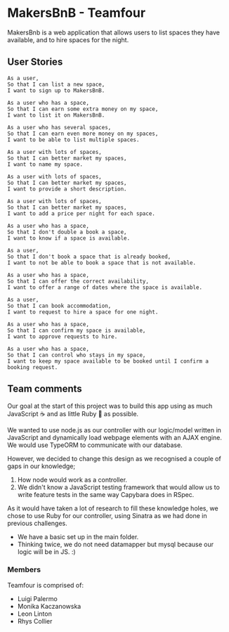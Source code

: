 # MakersBnB - Teamfour

MakersBnb is a web application that allows users to list spaces they have available, and to hire spaces for the night.

## User Stories

```
As a user,
So that I can list a new space,
I want to sign up to MakersBnB.

As a user who has a space,
So that I can earn some extra money on my space,
I want to list it on MakersBnB.

As a user who has several spaces,
So that I can earn even more money on my spaces,
I want to be able to list multiple spaces.

As a user with lots of spaces,
So that I can better market my spaces,
I want to name my space.

As a user with lots of spaces,
So that I can better market my spaces,
I want to provide a short description.

As a user with lots of spaces,
So that I can better market my spaces,
I want to add a price per night for each space.

As a user who has a space,
So that I don't double a book a space,
I want to know if a space is available.

As a user,
So that I don't book a space that is already booked,
I want to not be able to book a space that is not available.

As a user who has a space,
So that I can offer the correct availability,
I want to offer a range of dates where the space is available.

As a user,
So that I can book accommodation,
I want to request to hire a space for one night.

As a user who has a space,
So that I can confirm my space is available,
I want to approve requests to hire.

As a user who has a space,
So that I can control who stays in my space,
I want to keep my space available to be booked until I confirm a booking request.
```


## Team comments

Our goal at the start of this project was to build this app using as much JavaScript :coffee: and as little Ruby :gem: as possible.

We wanted to use node.js as our controller with our logic/model written in JavaScript and dynamically load webpage elements with an AJAX engine. We would use TypeORM to communicate with our database.

However, we decided to change this design as we recognised a couple of gaps in our knowledge;
1. How node would work as a controller.
2. We didn't know a JavaScript testing framework that would allow us to write feature tests in the same way Capybara does in RSpec.

As it would have taken a lot of research to fill these knowledge holes, we chose to use Ruby for our controller, using Sinatra as we had done in previous challenges.

* We have a basic set up in the main folder.
* Thinking twice, we do not need datamapper but mysql because our logic will be in JS. :)


### Members

Teamfour is comprised of:

* Luigi Palermo
* Monika Kaczanowska
* Leon Linton
* Rhys Collier
